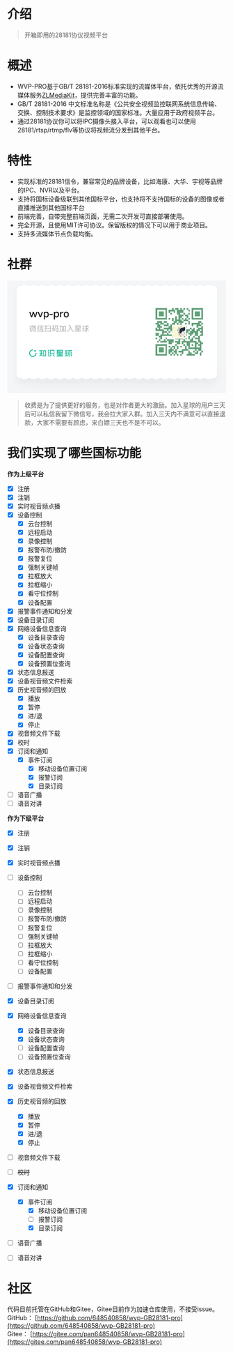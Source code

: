 # 介绍

> 开箱即用的28181协议视频平台

# 概述
- WVP-PRO基于GB/T 28181-2016标准实现的流媒体平台，依托优秀的开源流媒体服务[ZLMediaKit](https://github.com/ZLMediaKit/ZLMediaKit)，提供完善丰富的功能。
- GB/T 28181-2016 中文标准名称是《公共安全视频监控联网系统信息传输、交换、控制技术要求》是监控领域的国家标准。大量应用于政府视频平台。
- 通过28181协议你可以将IPC摄像头接入平台，可以观看也可以使用28181/rtsp/rtmp/flv等协议将视频流分发到其他平台。

# 特性
- 实现标准的28181信令，兼容常见的品牌设备，比如海康、大华、宇视等品牌的IPC、NVR以及平台。
- 支持将国标设备级联到其他国标平台，也支持将不支持国标的设备的图像或者直播推送到其他国标平台
- 前端完善，自带完整前端页面，无需二次开发可直接部署使用。
- 完全开源，且使用MIT许可协议。保留版权的情况下可以用于商业项目。
- 支持多流媒体节点负载均衡。
# 社群
[![社群](_media/shequ.png "shequ")](https://t.zsxq.com/0d8VAD3Dm)
> 收费是为了提供更好的服务，也是对作者更大的激励。加入星球的用户三天后可以私信我留下微信号，我会拉大家入群。加入三天内不满意可以直接退款，大家不需要有顾虑，来白嫖三天也不是不可以。

# 我们实现了哪些国标功能
**作为上级平台**
- [X] 注册
- [X] 注销
- [X] 实时视音频点播
- [X] 设备控制
  - [X] 云台控制
  - [X] 远程启动
  - [X] 录像控制
  - [X] 报警布防/撤防
  - [X] 报警复位
  - [X] 强制关键帧
  - [X] 拉框放大
  - [X] 拉框缩小
  - [X] 看守位控制
  - [X] 设备配置
- [X] 报警事件通知和分发
- [X] 设备目录订阅
- [X] 网络设备信息查询
  - [X] 设备目录查询
  - [X] 设备状态查询
  - [X] 设备配置查询
  - [X] 设备预置位查询
- [X] 状态信息报送
- [X] 设备视音频文件检索
- [X] 历史视音频的回放
  - [X] 播放
  - [X] 暂停
  - [X] 进/退
  - [X] 停止
- [X] 视音频文件下载
- [X] 校时
- [X] 订阅和通知
  - [X] 事件订阅
    - [X] 移动设备位置订阅
    - [X] 报警订阅
    - [X] 目录订阅
- [ ] 语音广播
- [ ] 语音对讲

**作为下级平台**
- [X] 注册
- [X] 注销
- [X] 实时视音频点播
- [ ] 设备控制
  - [ ] 云台控制
  - [ ] 远程启动
  - [ ] 录像控制
  - [ ] 报警布防/撤防
  - [ ] 报警复位
  - [ ] 强制关键帧
  - [ ] 拉框放大
  - [ ] 拉框缩小
  - [ ] 看守位控制
  - [ ] 设备配置
- [ ] 报警事件通知和分发
- [X] 设备目录订阅
- [X] 网络设备信息查询
  - [X] 设备目录查询
  - [X] 设备状态查询
  - [ ] 设备配置查询
  - [ ] 设备预置位查询
- [X] 状态信息报送
- [X] 设备视音频文件检索
- [X] 历史视音频的回放
  - [X] 播放
  - [x] 暂停
  - [x] 进/退
  - [x] 停止
- [ ] 视音频文件下载
- [ ] ~~校时~~
- [X] 订阅和通知
  - [X] 事件订阅
    - [X] 移动设备位置订阅
    - [ ] 报警订阅
    - [X] 目录订阅
- [ ] 语音广播
- [ ] 语音对讲

   


# 社区
代码目前托管在GitHub和Gitee，Gitee目前作为加速仓库使用，不接受issue。  
GitHub： [https://github.com/648540858/wvp-GB28181-pro](https://github.com/648540858/wvp-GB28181-pro)  
Gitee： [https://gitee.com/pan648540858/wvp-GB28181-pro](https://gitee.com/pan648540858/wvp-GB28181-pro)